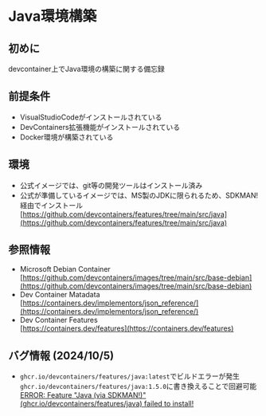 # Java環境構築

## 初めに

devcontainer上でJava環境の構築に関する備忘録  

## 前提条件

- VisualStudioCodeがインストールされている  
- DevContainers拡張機能がインストールされている  
- Docker環境が構築されている  

## 環境

- 公式イメージでは、git等の開発ツールはインストール済み  
- 公式が準備しているイメージでは、MS製のJDKに限られるため、SDKMAN!経由でインストール
  [https://github.com/devcontainers/features/tree/main/src/java](https://github.com/devcontainers/features/tree/main/src/java)

## 参照情報

- Microsoft Debian Container  
  [https://github.com/devcontainers/images/tree/main/src/base-debian](https://github.com/devcontainers/images/tree/main/src/base-debian)  
- Dev Container Matadata  
  [https://containers.dev/implementors/json_reference/](https://containers.dev/implementors/json_reference/)
- Dev Container Features  
  [https://containers.dev/features](https://containers.dev/features)  

## バグ情報 (2024/10/5)

- `ghcr.io/devcontainers/features/java:latest`でビルドエラーが発生  
  `ghcr.io/devcontainers/features/java:1.5.0`に書き換えることで回避可能  
  [ERROR: Feature "Java (via SDKMAN!)" (ghcr.io/devcontainers/features/java) failed to install!](https://github.com/devcontainers-contrib/features/issues/642)  
